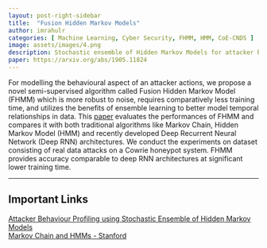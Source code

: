 ```yaml
---
layout: post-right-sidebar
title:  "Fusion Hidden Markov Models"
author: imrahulr
categories: [ Machine Learning, Cyber Security, FHMM, HMM, CoE-CNDS ]
image: assets/images/4.png  
description: Stochastic ensemble of Hidden Markov Models for attacker behaviour profiling.
paper: https://arxiv.org/abs/1905.11824
---
```


For modelling the behavioural aspect of an attacker actions, we propose a novel semi-supervised algorithm called Fusion Hidden Markov Model (FHMM) which is more robust to noise, requires comparatively less training time, and utilizes the benefits of ensemble learning to better model temporal relationships in data. This <a href="https://arxiv.org/abs/1905.11824">paper</a> evaluates the performances of FHMM and compares it with both traditional algorithms like Markov Chain, Hidden Markov Model (HMM) and recently developed Deep Recurrent Neural Network (Deep RNN) architectures. We conduct the experiments on dataset consisting of real data attacks on a Cowrie honeypot system. FHMM provides accuracy comparable to deep RNN architectures at significant lower training time. 

---

## Important Links

<a href="https://arxiv.org/abs/1905.11824">Attacker Behaviour Profiling using Stochastic Ensemble of Hidden Markov Models</a><br>
<a href="https://web.stanford.edu/~jurafsky/slp3/A.pdf">Markov Chain and HMMs - Stanford</a><br>